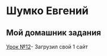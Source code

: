 # Шумко Евгений
## Мой домашник задания

[Урок №12](https://yoyoproduct.github.io/lesson-12/index.html "Моя готовая домашка")- Загрузил свой 1 сайт
